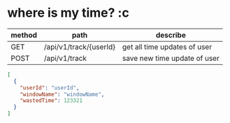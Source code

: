 # where is my time? :c

| method | path | describe |
| ------ | ---- | -------- |
|GET     | /api/v1/track/{userId} | get all time updates of user
| POST   | /api/v1/track | save new time update of user

```json
[
  {
    "userId": "userId",
    "windowName": "windowName",
    "wastedTime": 123321
  }
]
```